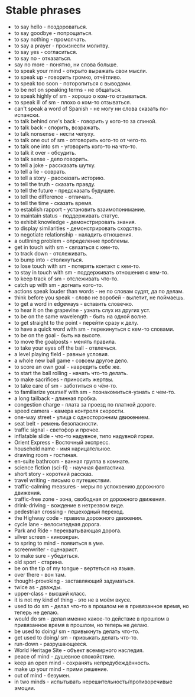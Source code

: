 # Stable phrases

- to say hello - поздороваться.
- to say goodbye - попрощаться.
- to say nothing - промолчать.
- to say a prayer - произнести молитву.
- to say yes - согласиться.
- to say no - отказаться.
- say no more - понятно, ни слова больше.
- to speak your mind - открыто выражать свои мысли.
- to speak up - говорить громко, отчётливо.
- to speak too soon - поторопиться с выводами.
- to be not on speaking terms - не общаться.
- to speak highly of sm - хорошо о ком-то отзываться.
- to speak ill of sm - плохо о ком-то отзываться.
- can't speak a word of Spanish - не могу ни слова сказать по-испански.
- to talk behind one's back - говорить у кого-то за спиной.
- to talk back - спорить, возражать.
- to talk nonsense - нести чепуху.
- to talk one out of sm - отговорить кого-то от чего-то.
- to talk one into sm - уговорить кого-то на что-то.
- to talk it over - обсудить.
- to talk sense - дело говорить.
- to tell a joke - рассказать шутку.
- to tell a lie - соврать.
- to tell a story - рассказать историю.
- to tell the truth - сказать правду.
- to tell the future - предсказать будущее.
- to tell the difference - отличать.
- to tell the time - сказать время.
- to establish rapport - установить взаимопонимание.
- to maintain status - поддерживать статус.
- to exhibit knowledge - демонстрировать знания.
- to display similarities - демонстрировать сходство.
- to negotiate relationship - наладить отношения.
- a outlining problem - определение проблемы.
- get in touch with sm - связаться с кем-то.
- to track down - отслеживать.
- to bump into - столкнуться.
- to lose touch with sm - потерять контакт с кем-то.
- to stay in touch with sm - поддерживать отношения с кем-то.
- to keep track of sm - отслеживать что-то.
- catch up with sm - догнать кого-то.
- actions speak louder than words - не по словам судят, да по делам.
- think before you speak - слово не воробей - вылетит, не поймаешь.
- to get a word in edgeways - вставить словечко.
- to hear it on the grapevine - узнать слух из других уст.
- to be on the same wavelength - быть на одной волне.
- to get straight to the point - перейти сразу к делу.
- to have a quick word with sm - перекинуться с кем-то словами.
- to be on the goal - быть на высоте.
- to move the goalposts - менять правила.
- to take your eyes off the ball - отвлечься.
- a level playing field - равные условия.
- a whole new ball game - совсем другое дело.
- to score an own goal - навредить себе же.
- to start the ball rolling - начать что-то делать.
- to make sacrifices - приносить жертвы.
- to take care of sm - заботиться о чём-то.
- to familiarize yourself with sm - познакомиться-узнать с чем-то.
- a long tailback - длинная пробка.
- congestion charge - плата за проезд по платной дороге.
- speed camera - камера контроля скорости.
- one-way street - улица с односторонним движением.
- seat belt - ремень безопасности.
- traffic signal - светофор и прочее.
- inflatable slide - что-то надувное, типо надувной горки.
- Orient Express - Восточный экспресс.
- household name - имя нарицательное.
- drawing room - гостиная.
- en-suite bathroom - ванная группа в комнате.
- science fiction (sci-fi) - научная фантастика.
- short story - короткий рассказ.
- travel writing - письмо о путешествии.
- traffic-calming measures - меры по успокоению дорожного движения.
- traffic-free zone - зона, свободная от дорожного движения.
- drink-driving - вождение в нетрезвом виде.
- pedestrian crossing - пешеходный переход.
- the Highway code - правила дорожного движения.
- cycle lane - велосипедная дорога.
- Park and Ride - перехватывающая дорога.
- silver screen - киноэкран.
- to spring to mind - появиться в уме.
- screenwriter - сценарист.
- to make sure - убедиться.
- old sport - старина.
- be on the tip of my tongue - вертеться на языке.
- over there - вон там.
- thought-provoking - заставляющий задуматься.
- twice as - дважды.
- upper-class - высший класс.
- it is not my kind of thing - это не в моём вкусе.
- used to do sm - делал что-то в прошлом не в привязанное время, но теперь не делаю.
- would do sm - делал именно какое-то действие в прошлом в привязанное время в прошлом,
но теперь не делаю.
- be used to doing/ sm - привыкнуть делать что-то.
- get used to doing/ sm - привыкать делать что-то.
- run-down - разрушающееся.
- World Heritage Site - объект всемирного наследия.
- peace of mind - душевное спокойствие.
- keep an open mind - сохранять непредубеждённость.
- make up your mind - прими решение.
- out of mind - безумен.
- in two minds - испытывать нерешительность/противоречивые эмоции.
